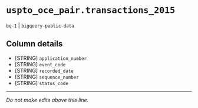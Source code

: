 # `uspto_oce_pair.transactions_2015`
`bq-1` | `bigquery-public-data`

## Column details
* [STRING]    `application_number`
* [STRING]    `event_code`
* [STRING]    `recorded_date`
* [STRING]    `sequence_number`
* [STRING]    `status_code`

-------------------------------------------------------------------------------
*Do not make edits above this line.*
